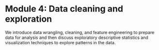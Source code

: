 # Module 4: Data cleaning and exploration

We introduce data wrangling, cleaning, and feature engineering to prepare data for analysis and then discuss exploratory descriptive statistics and visualization techniques to explore patterns in the data.
